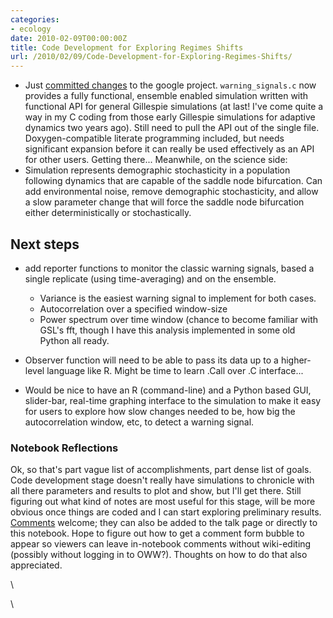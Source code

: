 ```yaml
---
categories:
- ecology
date: 2010-02-09T00:00:00Z
title: Code Development for Exploring Regimes Shifts
url: /2010/02/09/Code-Development-for-Exploring-Regimes-Shifts/
---
```


-   Just [committed
    changes](http://code.google.com/p/popdyn/source/list "http://code.google.com/p/popdyn/source/list")
    to the google project. `warning_signals.c` now provides a fully
    functional, ensemble enabled simulation written with functional API
    for general Gillespie simulations (at last! I've come quite a way in
    my C coding from those early Gillespie simulations for adaptive
    dynamics two years ago). Still need to pull the API out of the
    single file. Doxygen-compatible literate programming included, but
    needs significant expansion before it can really be used effectively
    as an API for other users. Getting there... Meanwhile, on the
    science side:
-   Simulation represents demographic stochasticity in a population
    following dynamics that are capable of the saddle node bifurcation.
    Can add environmental noise, remove demographic stochasticity, and
    allow a slow parameter change that will force the saddle node
    bifurcation either deterministically or stochastically.

Next steps
----------

-   add reporter functions to monitor the classic warning signals, based
    a single replicate (using time-averaging) and on the ensemble.
    -   Variance is the easiest warning signal to implement for both
        cases.
    -   Autocorrelation over a specified window-size
    -   Power spectrum over time window (chance to become familiar with
        GSL's fft, though I have this analysis implemented in some old
        Python all ready.

-   Observer function will need to be able to pass its data up to a
    higher-level language like R. Might be time to learn .Call over .C
    interface...
-   Would be nice to have an R (command-line) and a Python based GUI,
    slider-bar, real-time graphing interface to the simulation to make
    it easy for users to explore how slow changes needed to be, how big
    the autocorrelation window, etc, to detect a warning signal.

### Notebook Reflections

Ok, so that's part vague list of accomplishments, part dense list of
goals. Code development stage doesn't really have simulations to
chronicle with all there parameters and results to plot and show, but
I'll get there. Still figuring out what kind of notes are most useful
for this stage, will be more obvious once things are coded and I can
start exploring preliminary results.
[Comments](mailto:cboettig@gmail.com "mailto:cboettig@gmail.com")
welcome; they can also be added to the talk page or directly to this
notebook. Hope to figure out how to get a comment form bubble to appear
so viewers can leave in-notebook comments without wiki-editing (possibly
without logging in to OWW?). Thoughts on how to do that also
appreciated.

\

\

